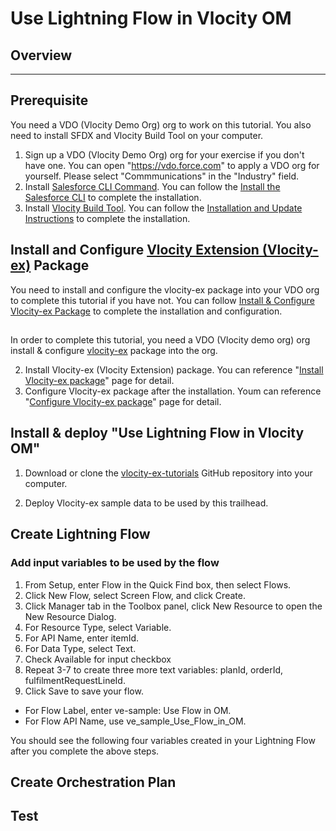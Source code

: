 # Use Lightning Flow in Vlocity OM
## Overview
---

## Prerequisite
You need a VDO (Vlocity Demo Org) org to work on this tutorial. You also need to install SFDX and Vlocity Build Tool on your computer.
1. Sign up a VDO (Vlocity Demo Org) org for your exercise if you don't have one. You can open "https://vdo.force.com" to apply a VDO org for yourself. Please select "Commmunications" in the "Industry" field.
2. Install [Salesforce CLI Command](https://developer.salesforce.com/docs/atlas.en-us.sfdx_cli_reference.meta/sfdx_cli_reference/cli_reference.htm). You can follow the [Install the Salesforce CLI](https://developer.salesforce.com/docs/atlas.en-us.sfdx_setup.meta/sfdx_setup/sfdx_setup_install_cli.htm) to complete the installation.
3. Install [Vlocity Build Tool](https://github.com/vlocityinc/vlocity_build#vlocity-build). You can follow the [Installation and Update Instructions](https://github.com/vlocityinc/vlocity_build#installation-and-update-instructions) to complete the installation.

## Install and Configure [Vlocity Extension (Vlocity-ex)](https://github.com/Soforce/vlocity-ex#vlocity-extension-vlocity-ex-package) Package
You need to install and configure the vlocity-ex package into your VDO org to complete this tutorial if you have not. You can follow [Install & Configure Vlocity-ex Package](https://github.com/Soforce/vlocity-ex#install--configure-vlocity-ex-package) to complete the installation and configuration.

## 

In order to complete this tutorial, you need a VDO (Vlocity demo org) org
install & configure [vlocity-ex](https://github.com/Soforce/vlocity-ex) package into the org.

2. Install Vlocity-ex (Vlocity Extension) package. You can reference "[Install Vlocity-ex package](https://github.com/Soforce/vlocity-ex/blob/master/README.md#install-vlocity-ex-package)" page for detail.
3. Configure Vlocity-ex package after the installation. Youm can reference "[Configure Vlocity-ex package](https://github.com/Soforce/vlocity-ex/blob/master/README.md#-configure-vlocity-ex-package)" page for detail.

## Install & deploy "Use Lightning Flow in Vlocity OM"
1. Download or clone the [vlocity-ex-tutorials](https://github.com/Soforce/vlocity-ex-tutorials) GitHub repository into your computer.   

4. Deploy Vlocity-ex sample data to be used by this trailhead.

## Create Lightning Flow
### Add input variables to be used by the flow
1. From Setup, enter Flow in the Quick Find box, then select Flows.
2. Click New Flow, select Screen Flow, and click Create.
3. Click Manager tab in the Toolbox panel, click New Resource to open the New Resource Dialog.
4. For Resource Type, select Variable.
5. For API Name, enter itemId.
6. For Data Type, select Text.
7. Check Available for input checkbox
8. Repeat 3-7 to create three more text variables: planId, orderId, fulfilmentRequestLineId.
9. Click Save to save your flow.
  * For Flow Label, enter ve-sample: Use Flow in OM. 
  * For Flow API Name, use ve_sample_Use_Flow_in_OM.



You should see the following four variables created in your Lightning Flow after you complete the above steps.


## Create Orchestration Plan 

## Test 

## 
